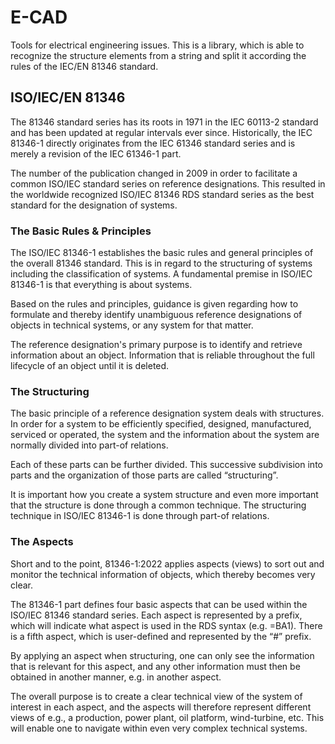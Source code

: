 # E-CAD

Tools for electrical engineering issues. This is a library, which is able
to recognize the structure elements from a string and split it according
the rules of the IEC/EN 81346 standard.


## ISO/IEC/EN 81346

The 81346 standard series has its roots in 1971 in the IEC 60113-2 standard
and has been updated at regular intervals ever since. Historically,
the IEC 81346-1 directly originates from the IEC 61346 standard series
and is merely a revision of the IEC 61346-1 part. 

The number of the publication changed in 2009 in order to facilitate a
common ISO/IEC standard series on reference designations. This resulted
in the worldwide recognized ISO/IEC 81346 RDS standard series as the
best standard for the designation of systems. 

### The Basic Rules & Principles

The ISO/IEC 81346-1 establishes the basic rules and general principles
of the overall 81346 standard. This is in regard to the structuring
of systems including the classification of systems. A fundamental premise
in ISO/IEC 81346-1 is that everything is about systems.

Based on the rules and principles, guidance is given regarding how to
formulate and thereby identify unambiguous reference designations of
objects in technical systems, or any system for that matter. 

The reference designation's primary purpose is to identify and retrieve
information about an object. Information that is reliable throughout
the full lifecycle of an object until it is deleted. 

### The Structuring

The basic principle of a reference designation system deals with structures.
In order for a system to be efficiently specified, designed, manufactured,
serviced or operated, the system and the information about the system are
normally divided into part-of relations.

Each of these parts can be further divided. This successive subdivision
into parts and the organization of those parts are called “structuring”. 

It is important how you create a system structure and even more important
that the structure is done through a common technique. The structuring
technique in ISO/IEC 81346-1 is done through part-of relations. 

### The Aspects

Short and to the point, 81346-1:2022 applies aspects (views) to sort out
and monitor the technical information of objects, which thereby becomes
very clear. 

The 81346-1 part defines four basic aspects that can be used within the
ISO/IEC 81346 standard series. Each aspect is represented by a prefix,
which will indicate what aspect is used in the RDS syntax (e.g. =BA1).
There is a fifth aspect, which is user-defined and represented by the “#”
prefix. 

By applying an aspect when structuring, one can only see the information
that is relevant for this aspect, and any other information must then be
obtained in another manner, e.g. in another aspect. 

The overall purpose is to create a clear technical view of the system
of interest in each aspect, and the aspects will therefore represent
different views of e.g., a production, power plant, oil platform,
wind-turbine, etc. This will enable one to navigate within even very
complex technical systems. 
